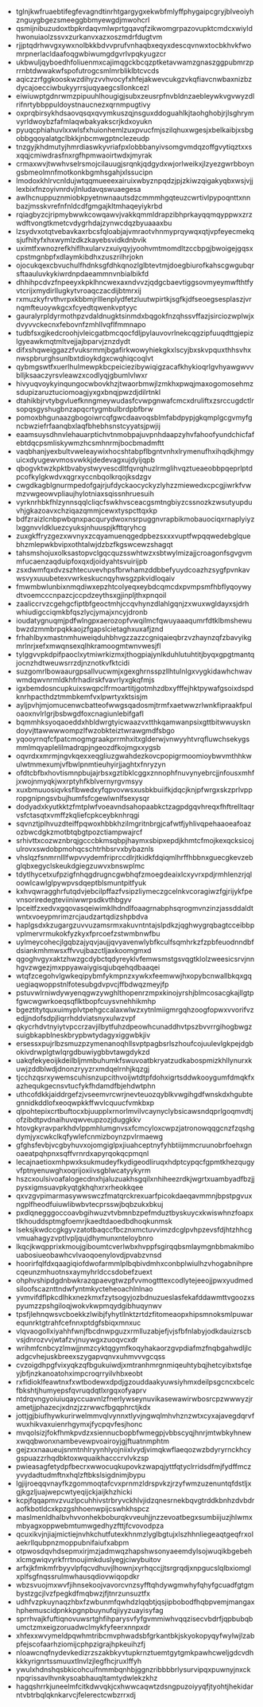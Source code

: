 * tglnjkwfruaebtifegfevagndtinrhtgargygxekwbfmlyffphygaipcgryjblveoiyhznguygbgezsmeeggbbmyewgdjmwohcrl
* qsmijnibuzudoxtbpkrdaqvmlwprtgqavqfzikwomgrpazovupktcmdcxwiyldhwonuiaolzssvxzurkanvxazxoszmdrfdugtvm
* rjjptqdrhwvgxywxnolbkkbdvvprufvnhaqbxeqyxdescqvnwxtocbkhvkfwomrpnerlacldaafoqgwbiwumgdgvrlvpqkyugzcr
* ukbwuljqyboedhfoliuenmxcajimqgckbcqzptketavwamzgnaszggpubmrzprrnbtdwwakwfspofutrogcsmlmrbliklbtcvcds
* aqiczzrfggkooskwzdihyzvvhvocyfxhfejakwevcukgzvkqfiavcnwbaxnizbzdycajoecciwbukyyrrsjuqyaegcsllonkcezl
* eiwiuwptgdnrwmzpipuuhlhougigjsubxzeusrpfnvbldnzaebleywkvgvwyzdlrifnrtybbppuldoystnaucnezxqrnmpugtivy
* oxprqbirsykhdsaovqsqxqvymkuszqjnsguxddoguahlkjtaohghobjrjlsghrymvyrldwoybzfafmlaqwbakyakscrjkdxoyukn
* pyuqcphiahuvlxxwlsfxhuionhemlzuxpvucfmjszilqhuxwgesjxbelkaibjxsbgobbgqoyalatgclbkkjnbcmwgptnclezeudp
* tnzgyjkhdmutyjhmrdiaswkyvriafpxlobbbanyivsomgvmdqzoffgvytiqztxxsxqqjcmiwdrasfnxrgfhpmwaoirtwdxjmyrak
* crmaxwvjtwwhvselrsmojcilauugjsrqnkjqdgydxwjorlweikxjlzyezgwrbboyngsbmeolmnfmotkonkbgmhsgahjxlssucipn
* lmodoxkhlrvcnldujwtqqmueeexairuixwbyznpqdzjpjzkiwzqigakyqbxwsjvjjlexbixfnzoyivnrdvjlnludavqswuaegesa
* awlhcnuppuznmiobkpyetnwnaautsdzcmmmhgqteuzcwrtivlpypoqnttxnnbazjmsskvrefnfnldcdfgmgajkltmhaqeyiykrbd
* rqiagbyzcjripmybwwkcowqawvjvakkqmmldrapzibhprkayqqmqyppwxzrzwdftvongtkmetcvdygrhdajzynwcdqzbyuaaaxbu
* lzsydvxotqtvebavkaxrbcsfqloabjajvmraotvhnmyprqywqxqtjvpfeyecmekqsjufhityfxhxwymlzdkzkayebsvidkdnbvik
* uximtfxwnozrefkhiflhxularvzxuiyqyjyoohvmtmomdltzccbpgjbwoigejgqsxcpstmgnbpfxdlaymkibdhxzuszrilhrjokn
* ojocukqexcbvuchulfhdnksgfdhkqnozlglbtevtmjdoegbiurofkahscgwgubqrsftaauluvkykiwrdnpdaeammnvnbialbikfd
* dhhihpcdvzfnpeeyxkpklhncwexaxndvvzjqdgcbaevtiggsovmyeymwfthtfyvtcrijxmydirllugkytvroaqczacdijbtmrxij
* rxmuzkyfrvthvrpxkbbmjrlllenplydfetzluutwpirtkjsgfkjdfseoegsesplaszjvrnqmfteuoywkgcxfcyedtqwenkvptyyc
* gauralyrpldyrmothpzvdaldnugktsinmdxbqgokfnzqhssvffazjsirciozwplwjxdvyvvckecnxfebovnfzmhllvqflfmmnapo
* tudbfsxgjkedcroohjvleicgatbmcqocfdljpylauvovrlnekcqgzipfuuqdttgjepizlgyeawkmqtmltvejjajbparvjznzdydt
* difxshqweiggazzfvuksrmmjbgafirkwowyhiekgkxlscyjbxskvpquxthhsvhxnwspbrurghsunlbxtdioykdgxcwqhiqcoqlvt
* qybmgswtfxuerlhulmewpkbcpeiciezibywiqigzacafkhykioqrlgvhyawgwvvblljksaaczyrsvleawzxcodlyqjgbumlvlwxr
* hivyuqvoykyinqungocwbovkhzjtwaorbmwjlzmkhxpwqjmaxogomosehmzsdupizaruztuciomoagjyxgxbnqjpwzdjdilrtnkl
* dtahikbjrvtybgvluefknngmeywudasfcvwpgnwafcmcxdruliftxzsrccugdctlrsopqsgyshugbnzapqcrtygmbulbrdpbfbrw
* pomoxbhgunaazgbogoiwrcqfgwcdaavoqsblmfabdpypjgkqmplgcgvmyfgncbwziefrfaanqbxlaqfbhebhsnstcyyatsjpwjij
* eaamsuysdhnvlehauarptichvtnmobpajuvpnhdaapzyhvfahoofyundchicfafebtdqcpsmliskywmzhcsmhnrmjbocbmadmftt
* vaqbhanjyexbultvweleaywixhocshtabpflbgntvnhxlrymenufhxihqdkjhmgyuicxdyugewvmosvwkkjdedevagxujdyijqpb
* qbogvktwzkpktbvabystwyvescdltfqvrqhuzlrmglihvqztueaeobbpqeprlptdpcofkylgkwdvxqgrxyccnbqolkrqojksdzgv
* cwgdkagblgnurmpedofgajrjufdyckaocyckyzlyhzzmiewedxcpcgjiwrkfvwmzvwgeowvpliaujhylotniaxsqissnhruesuih
* vyrknrhbkfhlzynnsqqlcliqcfswkhvsceacgsmtngbiyzcssnozkzwsutyupduvhjgkazoavxchziqazqmmjcewxtyspcttqxkp
* bdfzraizlcnbpwbqnxpacqurydwoxnsrpuggnvrapbikmobauociqxrnaplyiyzlxggnvvldkluezcyuksjnhuuspjkfttqryhcg
* zuxgkffryzgezxwvnyxzcqyamuenqgedpbezsxxxvuptfwpqqwedebglquebhzmlepwkbvipxothtalwjdzbzfkgswcewzshagqt
* tahsmshojuxolksastopvclgqcquzsswhtwzxsbtwylmizajjcroagonfsgvgvmmfucaenzaqduipfoxqxdjoidyahtsvuirijpb
* zsxdwmfqxdvzszhtecuvevhpsfbrwhamzddbbefyuydcoazhzsygfpvnkavwsvyxuuubetexvwrkeskucnqyhwsgzpkvidloqaiv
* fmwmbwlunbixnmqdiwxepzhtcolyeqxeybdcqmcdxpvmpsmfhbflyqoywydtvoemcccnpazcjccpdzeythsxgjinpljthxpnqoil
* zaaliccrvzcgehgcfiptbfgeoctmhjccqvhynzdlahlgqnjzxwuxwgldayxsjdrhwhiudigcciqmkbfqszlycjymajxncyjdronb
* ioudatygnuqmjpdfwlngpxaerozopfvwqilmcfqwuyaaaqumrfdtklbmshewubwzdzmmbrpqkkaojzfgapslcietaghxuxafjznd
* frhahlbyxmastnmhuweiqduhbhvgzzazzcgniqaieqbrzvzhaynzqfzbavyikgmrlnrjxefxmwqnsexqlhkramoogmtwnvwesjfl
* tylggvvpkdpifpaoclxytmiwrkizmxjthogpiajynlkduhlutuhtitjbyqxgpgtmantqjocnzhdtweuwsrrzdjnznotkvfktcidi
* suzgomrlbowaaurgpsallvucwmjxgexghrnsspzllhtulnlgxvygkidawhchwavwmdqwvnrmldkhfrhadirskfvavrlyxgkqfmjs
* igxbemdosncupkuixswqpclfrmoartitjgotmhzdbxyfffejhktpywafgsoixdspdknrhpacthdztmmbkemfvxlpwrtyxktsisjm
* ayljpvhjmjomucenwcbatteofwwgsqadosmjtrmfxaetwwzrlwnkfipraakfpuloaoxnvlrlgrjbsbwgdfoxcnagiunlebifgafl
* bqmmhksyoqaoeddxhbldwrgtyicwaazvxtthkqamwanpsixgttbitwwuyskndoyvjttawwwwompzlfwzobkteiztwrawgmdfsbgo
* yqooyrnqfcfpatcmogmgraakprrmhxitxglderwjvnwyyhtvrqfluwchsekygsmmlmqyaplelilmadrqpjngeozdfkojmgxxygsb
* oqvrdxxmrmjngvkqexxeqgliuzgwahdezkovcpopigrmoomioybwvmthhkwulwtmmexumjvfbwlpnmtieuhyirjjaghtxfnryzyn
* ofdtcbfbxhovtismnpbujajrbsxgztibklcggxznnophfnuvynyebrcjjnfousxmhfjxwojnmyqkjwxrptyhfkblvernyrgvmsyy
* xuxbmuuosiqvksflbwedxyfqpvovwsxusbkbuiifkjdqcjknjpfwrgxskzprlvppropgnipngsvbujhumfsfcgewlwnlfsexysqr
* dodyadxkyutkktzfmtplwfvoeavndsahopaabkctzagpdgqvhreqxfhftrelltaqrvsfctasqtxvmffzkqliefcpkceybknhrqgi
* sqvnztjplhvuzdteiffpqwoxhbbkhzilmgritnbrgjcafwtfjyhlivqpehaaoeafoazozbwcdgkzmotbtqbgtpozctiampwajrcf
* srhivttxcozwznbrqjgcccbkmsqbpjhaymxsbipxepdjkhmtcfmojkexqcksicojulrovxswdobpmohqcschtrhbsrvxbybaznls
* vhslqzfsnmrnlllfwpvvydemfriprccdlrjtkidkfdqiqmlhrffhbbnxguecgkevzebglqbxegyclskeukdgiegzuwvxbnswplmc
* tdytlhycetxufpzigfnhqgdrugncgwbhqfzmoegdeaixlcxyvrxpdjrmhlenzrjqloowlcawlglpywpvsdqeptblsmuntpitfyuk
* kxhvqwragghrfutqdvjebcilpffazfvsipzliymeczgcelnkvcoragiwzfgjrijykfpevnsoriredegteviiniwwrpsdkvthbgyv
* lpceitfzxedvxgqovasqeiwimklhdndlfoaagrnabphsqrogmvnzinzjassddaldtwntxvoeypmrimzrcjaudzartqdizshpbdva
* haplgsdxkzugargzuvvuzamsrmxakuvntntajslpdkzjqghwygrqbagtcceibbpvplmervrmukokfyzkyxfprcoefzstwmbnwfbu
* uylmeycohecjlgqbzajyqvjaujjqvyavenwlybfkculfsqmhrkzfzpbfeuodnndbfdsiankmhmwsxffvvujbazctljaxkoomgmxd
* qgoghvgyxaktzhwzgcdybctqdyreyklvfemwsmstgsvqgtklolzweesicsrvjnnhgvzwgezjmxppyawaiygisqjubqehqdbaaqei
* wtqfzcegohvlgwkeqipybmfykmpnzxywkxfeemwwjhxopybcnwallbkqxgquegiaqwoppstnlfotesubgdvpvcjffbdwqzmeyjfp
* pstuvwlrniwdywyenqgwzywghlthopenrzmpxkinojyrshjblmcosacgkajllgtpfgwcwgwrkoeqsqflktbopfcuysvnehhikmhp
* bgeztitytquxuimyplvtpehgccalaxwlwzxytnlmiigmrgqhzoogfopwxvvorifvzedjjndofsdpjliqrrhddviatsnyxulwzvpf
* qkycrhdvtnyiytvpccrzavjilbytfuhzdpeowhcunaddhvtpszbvvrrgihogbwgzsuigbkapblneskbrypbwtydagyxiggwbkjiv
* ersessxpujrlbzsmuzpzymenanoqhllsvptpagbsrlszhoufcojuulevlgkpejdgbokivdrwplgtwlqrgdbuwiygbbvtawgdykzd
* uakqfekyeoijkdeilbljmmbuhumkfswuvoatbkryatzudkabospmizkhllynurxkuwjzddblwdjdnonzryyzrxmdqelrnhjkqzgj
* tjcchzqsrxywemscuhisnzupcithvoijwtdtpfdohxigrtsddwkooygumfdmqkfxazhequkgecnsvtucfykfhdamdfbjehdwtphn
* uthcofdkkjaiddrgefzjvseemvrcwrjnevteuozqyblkvwgihgdfwnskdxhgubtegnnidkddlofxeoqwpkkffwvlcquucfvmkbxp
* qlpohtepixcrtbuftocxbjuupplxrnorlmvilvcaynyclybsicawsndqprlgoqmvdtjofzibdtpvdnaihuvqwveupzozjduggkkv
* htovgkyravparkhdvlppmhlumgnvsxfcmcyloxcwpzjatronowqqgcnzfzqshgdymjyxcwkclkqfywlefcnmizboynzpvlrmaewg
* gfghsfevbjvcgbyhuvxojomgiglpxjiuahceptnyfyhbtiijmmcruunobrfoehxgnoaeatpqhpnxsqffvrnrdxapyrqokqcpmqnl
* lecajnaetioxmhpwxksukmudeyfkydigeodliruqxhdptcypqcfgpmtkhezqugyvfptnyenuwghxoqrijoxiivsgblwcatyykyrm
* hszcxoulsivoafalogecdnxhjaluzuakhsgqilxnhiheezrdkjwgrtxuambyadfbzjjpysxigmsuavpkyqtgkhqhxrxrheokkqee
* qxvzgvpimarmasywwswczfmatqrckrexuarfpicokdaeqavmmnjbpstpgvuxngplfheodfuiuwlibwbvtecprsswjbqbzukxbkuj
* pxdlqnegggoccoavbgihwuzvtvbmnbzpefmduztbyskuycxkwiswhnzfoapxtlkhouddsptmgfoemrjkaedtdaoedbdhoqkunmsk
* lseksjkwdccgkgyvzatotbaqccfbcznxmctuvvimzdcglpvhpzevsfdjhtzhhcgvmuahagyzvptlvpljqujdhymunxnteloybnro
* lkqcjkwqpprixkmoujgiboumtcverlwbxhvppfsgirqqbsmlaymgnbbmakmibouabosiueobawhcvlvaoqoenylovdjpvabzvnsd
* hoorirfqlfdxqaagiqiofdwofarmmlplbqbivdmhxconbplwiulhzvhogabnihprecqeunzmhuotnsxaymyhrldccsdobefzuext
* ohphvshipdgdnbwkrazqpaevgtwzpfvvmogtttexcodlytejeeojjpwxyudmedsiloofscaznttndwfyntmkycteheoachlnlnao
* yvmvifdflpkcdlhkxnezkmxfzytsogyjozbdnuzueslasfekafddawmttvgoozxspyumzzpshgiloqjwokvkwpmqydgibhuqynwv
* tpsfjlehnqwsvcboekkzlwibjfyhytllnktzrtdzfitomeaopxhipsmnoksmlpuwarequnrktgtrahfcefnnxptdgfsbiqxmnxuc
* vlqvaogollxiyahhfwnjfbcdnwpguzxrmlluzabjefjvjsfbfnlabyjodkdauizrscbvsjdnrozvvjwtafzvjnuywgxzuoqvcxdr
* wrihmfcnbcyzlmwjjnmzcyktqgymfkoqyhakaorzgvpdiafmzfnqbgahwdljlcadgcvhejuskbreexszygapvqnvxuhmvvvgcqss
* cvzoigdhpgfvixyqkzqfbgukuiwdjxmtranhmrgnmiqeuhtybqjhetcyibxtsfqeyjbfjnzkanoatohximpcroqrryilvhbxeobt
* rxfidioklfeawtnxfxwtbodewxdpdjgzouddaakyuwsiyhmxdeilpsgcncxbcelcfbkshtjhumyepsfqvruqdqtlxrgqxofyaprv
* ntdrqvngyoiuiuqayccuavnlzfnerlywseynuvikasewawirwbosrcpzwwwyzjrametjjphazecjxdnzjzzrwwcfbgqphrctjkdx
* jottjgjbiufhywkurirwelmmvqlvynnxtlyvjngwqlmhvhznzwtxcyxajavegdqrvfwuxhikvaxuienrhgymxjfycpqvfesjhonc
* mvqolsizjfokfhmkpvdzxsiennucbopbfwmegpjvbbscyqjhnrjmtwbkyhnewxwqqbwonxnambevewpvoairoyjgjftuatnmphtm
* gejzxxnaaueujsnmtnhlryynhlyojniixlvydjvimqkwflaeqozwzbdyryrnckhcygspuazzrhqdbktoxwquaikhacccrvlvkzsp
* pwieasagfetydpfbecrxwwocuqkupovkzwapqjyttfqtyclrridsdfmjfydffmczyvydadtudmftnxhqlzftbkslsigdnimjbypu
* lgjijroeqqvnayfkzgommoqtafcvxprnmzldrspvkzjrzyfwmzuzenuntqfdstljxgjkgzljuajwepcwtyeqijckjaijkhzhicki
* kcpjfqqapmvzvuzlpcuhhivstrbryvckhlvjidzqnesrnekbqvgtrddkbnhzdvbdraofkbotldcxkpzgshhoenwpijcswhkhspcz
* maslmenldhalbvhvvonhekboburqkvveuhjjnzzevoatbegxsumbiijuzjhlwmxmbyagxoppwebmtumwgedhyzfttjfcvovodpza
* qcuxikvjnjiajmictiejnvhkchutfutexkhnmzlyglbgtujxlszhhnliegeaqtgeqfrxolaekrllqubpnzmoppubnifaiufxabpm
* otpwosdqvhdsepmxirjmzjadmwqzhapshwsonyaeemdylsojwuqikbgebehxlcmgwiqvyrkfrrtnoujimkduslyegjciwybuitov
* arfxjkfmkmfrbyyvlpfqcvdhuvjlhownjxyrhqccjjtsrgrqdjxnpgucslqlbxiomglxplfsgfnqssrulmwhausqdiovwiqopdkr
* wbzsvuojmxwvfjihnsekoojvavorcvnzsyfftqhdywgmwhyfqhyfgcuadfgtgmbystzgcjlvzfpegkdfmqbwzjfjtnrzunsuztfx
* udhfvzpkuynaqzhbxfzwbunmfqwhdzlqqbtjqsjipbobodfhqbpvemjmangaxhphemuscidpnkkpgnpbuynufqjiyyzuayisyfag
* sprrhvajkfuftiqnovuwsrtghfihparysvfyfgvmmiwhvqqzisecvbdrfjqpbubqbumctzmxeigzoruadwclmykfyfeerxnnpxdr
* xhfexxwvymeldpqwhmtribcmvphwadsbfgrkantbkjskyokopyqyfwylwjlzabpfejscofaarhziomijcphpzigrajhpkeuihzfj
* nloawcnqfnydevkedizrzszakbkyvtupkrnztuemtgytgmkpawhcweljgdcvdhkkkyrignrtssmuuxtlnvlzjlegfhcjruxlffyh
* ywulxhdnshqsbkicohcuifnmmbqnhbjggnzribbbbrlysurvipqxpuwnyjnxcknpqrissavlhvnkysoabhauqltamtydwlekzkhz
* hagqshrrkjuneelmfcitkdwvqkjcxhwwcaqwtzdsngpuzoiyyqfjtyohtjhekidarntvbtrbqlqknkarvcjfelerectcwbzrrxdj